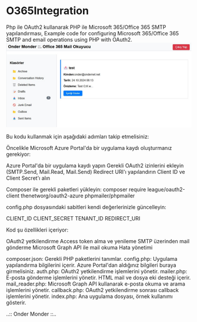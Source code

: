 # O365Integration
Php ile OAuth2 kullanarak PHP ile Microsoft 365/Office 365 SMTP yapılandırması, Example code for configuring Microsoft 365/Office 365 SMTP and email operations using PHP with OAuth2.
![O365Integration Ekran Görüntüsü](images/screenshot.png)

Bu kodu kullanmak için aşağıdaki adımları takip etmelisiniz:

Öncelikle Microsoft Azure Portal'da bir uygulama kaydı oluşturmanız gerekiyor:

Azure Portal'da bir uygulama kaydı yapın
Gerekli OAuth2 izinlerini ekleyin (SMTP.Send, Mail.Read, Mail.Send)
Redirect URI'ı yapılandırın
Client ID ve Client Secret'ı alın


Composer ile gerekli paketleri yükleyin:
composer require league/oauth2-client thenetworg/oauth2-azure phpmailer/phpmailer

config.php dosyasındaki sabitleri kendi değerlerinizle güncelleyin:

CLIENT_ID
CLIENT_SECRET
TENANT_ID
REDIRECT_URI


Kod şu özellikleri içeriyor:

OAuth2 yetkilendirme
Access token alma ve yenileme
SMTP üzerinden mail gönderme
Microsoft Graph API ile mail okuma
Hata yönetimi

composer.json: Gerekli PHP paketlerini tanımlar.
config.php: Uygulama yapılandırma bilgilerini içerir. Azure Portal'dan aldığınız bilgileri buraya girmelisiniz.
auth.php: OAuth2 yetkilendirme işlemlerini yönetir.
mailer.php: E-posta gönderme işlemlerini yönetir. HTML mail ve dosya eki desteği içerir.
mail_reader.php: Microsoft Graph API kullanarak e-posta okuma ve arama işlemlerini yönetir.
callback.php: OAuth2 yetkilendirme sonrası callback işlemlerini yönetir.
index.php: Ana uygulama dosyası, örnek kullanımı gösterir.

..:: Onder Monder ::..
